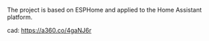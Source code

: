 The project is based on ESPHome and applied to the Home Assistant platform.

cad:
https://a360.co/4gaNJ6r
